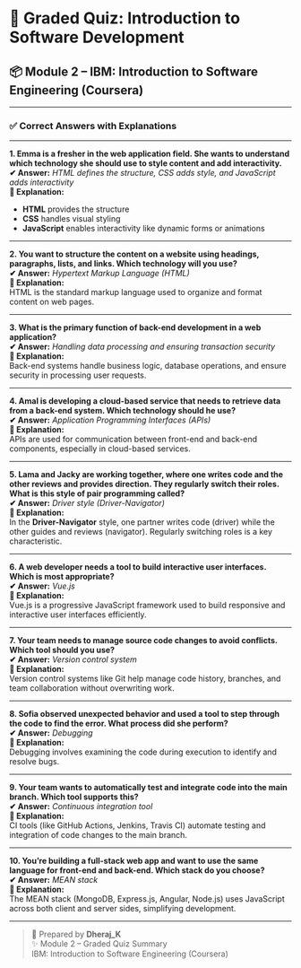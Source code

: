 # 📝 Graded Quiz: Introduction to Software Development  
## 📦 Module 2 – IBM: Introduction to Software Engineering (Coursera)

---

### ✅ Correct Answers with Explanations

---

**1. Emma is a fresher in the web application field. She wants to understand which technology she should use to style content and add interactivity.**  
**✔ Answer:** *HTML defines the structure, CSS adds style, and JavaScript adds interactivity*  
**🧠 Explanation:**  
- **HTML** provides the structure  
- **CSS** handles visual styling  
- **JavaScript** enables interactivity like dynamic forms or animations

---

**2. You want to structure the content on a website using headings, paragraphs, lists, and links. Which technology will you use?**  
**✔ Answer:** *Hypertext Markup Language (HTML)*  
**🧠 Explanation:**  
HTML is the standard markup language used to organize and format content on web pages.

---

**3. What is the primary function of back-end development in a web application?**  
**✔ Answer:** *Handling data processing and ensuring transaction security*  
**🧠 Explanation:**  
Back-end systems handle business logic, database operations, and ensure security in processing user requests.

---

**4. Amal is developing a cloud-based service that needs to retrieve data from a back-end system. Which technology should he use?**  
**✔ Answer:** *Application Programming Interfaces (APIs)*  
**🧠 Explanation:**  
APIs are used for communication between front-end and back-end components, especially in cloud-based services.

---

**5. Lama and Jacky are working together, where one writes code and the other reviews and provides direction. They regularly switch their roles. What is this style of pair programming called?**  
**✔ Answer:** *Driver style (Driver-Navigator)*  
**🧠 Explanation:**  
In the **Driver-Navigator** style, one partner writes code (driver) while the other guides and reviews (navigator). Regularly switching roles is a key characteristic.

---

**6. A web developer needs a tool to build interactive user interfaces. Which is most appropriate?**  
**✔ Answer:** *Vue.js*  
**🧠 Explanation:**  
Vue.js is a progressive JavaScript framework used to build responsive and interactive user interfaces efficiently.

---

**7. Your team needs to manage source code changes to avoid conflicts. Which tool should you use?**  
**✔ Answer:** *Version control system*  
**🧠 Explanation:**  
Version control systems like Git help manage code history, branches, and team collaboration without overwriting work.

---

**8. Sofia observed unexpected behavior and used a tool to step through the code to find the error. What process did she perform?**  
**✔ Answer:** *Debugging*  
**🧠 Explanation:**  
Debugging involves examining the code during execution to identify and resolve bugs.

---

**9. Your team wants to automatically test and integrate code into the main branch. Which tool supports this?**  
**✔ Answer:** *Continuous integration tool*  
**🧠 Explanation:**  
CI tools (like GitHub Actions, Jenkins, Travis CI) automate testing and integration of code changes to the main branch.

---

**10. You’re building a full-stack web app and want to use the same language for front-end and back-end. Which stack do you choose?**  
**✔ Answer:** *MEAN stack*  
**🧠 Explanation:**  
The MEAN stack (MongoDB, Express.js, Angular, Node.js) uses JavaScript across both client and server sides, simplifying development.

---

> 🧠 Prepared by **Dheraj_K**  
> ✨ Module 2 – Graded Quiz Summary  
> IBM: Introduction to Software Engineering (Coursera)

